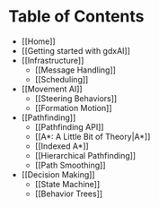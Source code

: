 # Table of Contents

* [[Home]]
* [[Getting started with gdxAI]]
* [[Infrastructure]]
  - [[Message Handling]]
  - [[Scheduling]]
* [[Movement AI]]
  - [[Steering Behaviors]]
  - [[Formation Motion]]
* [[Pathfinding]]
  - [[Pathfinding API]]
  - [[A*: A Little Bit of Theory|A*]]
  - [[Indexed A*]]
  - [[Hierarchical Pathfinding]]
  - [[Path Smoothing]]
* [[Decision Making]]
  - [[State Machine]]
  - [[Behavior Trees]]